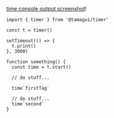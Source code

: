 [time console output screenshot](./screen.png)!

```tsx
import { timer } from '@tamagui/timer'

const t = timer()

setTimeout(() => {
  t.print()
}, 3000)

function something() {
  const time = t.start()
  
  // do stuff...
  
  time`firstTag`

  // do stuff...
  time`second`
}
```
